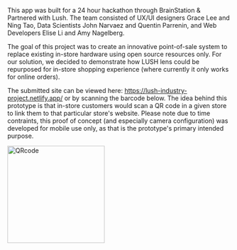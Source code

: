 This app was built for a 24 hour hackathon through BrainStation & Partnered with Lush. The team consisted of UX/UI designers Grace Lee and Ning Tao, Data Scientists John Narvaez and Quentin Parrenin, and Web Developers Elise Li and Amy Nagelberg. 

The goal of this project was to create an innovative point-of-sale system to replace existing in-store hardware using open source resources only. For our solution, we decided to demonstrate how LUSH lens could be repurposed for in-store shopping experience (where currently it only works for online orders). 

The submitted site can be viewed here: https://lush-industry-project.netlify.app/ or by scanning the barcode below. The idea behind this prototype is that in-store customers would scan a QR code in a given store to link them to that particular store's website. Please note due to time contraints, this proof of concept (and especially camera configuration) was developed for mobile use only, as that is the prototype's primary intended purpose. 

<img width="219" alt="QRcode" src="https://github.com/anagelberg/lush-industry-project/assets/62032317/3fbff5e2-112b-4681-ae58-9f8c77c596e6">
